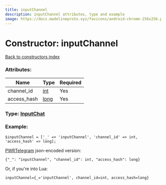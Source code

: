 ```yaml
---
title: inputChannel
description: inputChannel attributes, type and example
image: https://docs.madelineproto.xyz/favicons/android-chrome-256x256.png
---
```

# Constructor: inputChannel  
[Back to constructors index](index.md)



### Attributes:

| Name     |    Type       | Required |
|----------|---------------|----------|
|channel\_id|[int](../types/int.md) | Yes|
|access\_hash|[long](../types/long.md) | Yes|



### Type: [InputChat](../types/InputChat.md)


### Example:

```
$inputChannel = ['_' => 'inputChannel', 'channel_id' => int, 'access_hash' => long];
```  

[PWRTelegram](https://pwrtelegram.xyz) json-encoded version:

```
{"_": "inputChannel", "channel_id": int, "access_hash": long}
```


Or, if you're into Lua:  


```
inputChannel={_='inputChannel', channel_id=int, access_hash=long}

```



